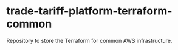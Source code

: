# trade-tariff-platform-terraform-common
Repository to store the Terraform for common AWS infrastructure.
